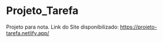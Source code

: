 # Projeto_Tarefa
Projeto para nota.
Link do Site disponibilizado: https://projeto-tarefa.netlify.app/
